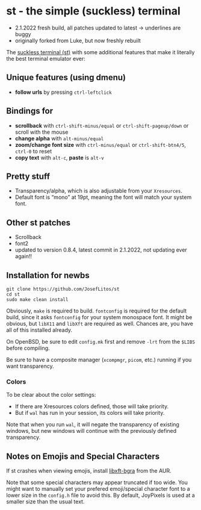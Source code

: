 # st - the simple (suckless) terminal

- 2.1.2022 fresh build, all patches updated to latest → underlines are buggy
- originally forked from Luke, but now freshly rebuilt

The [suckless terminal (st)](https://st.suckless.org/) with some additional features that make it
literally the best terminal emulator ever:

## Unique features (using dmenu)

-   **follow urls** by pressing `ctrl-leftclick`

## Bindings for

-   **scrollback** with `ctrl-shift-minus/equal` or `ctrl-shift-pageup/down` or scroll with the
    mouse
-   **change alpha** with `alt-minus/equal`
-   **zoom/change font size** with `ctrl-minus/equal` or `ctrl-shift-btn4/5`, `ctrl-0` to reset
-   **copy text** with `alt-c`, **paste** is `alt-v`

## Pretty stuff

-   Transparency/alpha, which is also adjustable from your `Xresources`.
-   Default font is “mono” at 19pt, meaning the font will match your system font.

## Other st patches

-   Scrollback
-   font2
-   updated to version 0.8.4, latest commit in 2.1.2022, not updating ever again!!

## Installation for newbs

    git clone https://github.com/JosefLitos/st
    cd st
    sudo make clean install

Obviously, `make` is required to build. `fontconfig` is required for the default build, since it
asks `fontconfig` for your system monospace font. It might be obvious, but `libX11` and `libXft` are
required as well. Chances are, you have all of this installed already.

On OpenBSD, be sure to edit `config.mk` first and remove `-lrt` from the `$LIBS` before compiling.

Be sure to have a composite manager (`xcompmgr`, `picom`, etc.) running if you want transparency.

### Colors

To be clear about the color settings:

-   If there are Xresources colors defined, those will take priority.
-   But if `wal` has run in your session, its colors will take priority.

Note that when you run `wal`, it will negate the transparency of existing windows, but new windows
will continue with the previously defined transparency.

## Notes on Emojis and Special Characters

If st crashes when viewing emojis, install
[libxft-bgra](https://aur.archlinux.org/packages/libxft-bgra/) from the AUR.

Note that some special characters may appear truncated if too wide. You might want to manually set
your prefered emoji/special character font to a lower size in the `config.h` file to avoid this. By
default, JoyPixels is used at a smaller size than the usual text.
